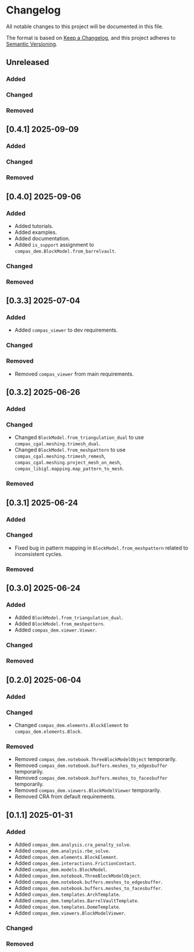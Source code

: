 # Changelog

All notable changes to this project will be documented in this file.

The format is based on [Keep a Changelog](https://keepachangelog.com/en/1.0.0/),
and this project adheres to [Semantic Versioning](https://semver.org/spec/v2.0.0.html).

## Unreleased

### Added

### Changed

### Removed


## [0.4.1] 2025-09-09

### Added

### Changed

### Removed


## [0.4.0] 2025-09-06

### Added

* Added tutorials.
* Added examples.
* Added documentation.
* Added `is_support` assignment to `compas_dem.BlockModel.from_barrelvault`.

### Changed

### Removed


## [0.3.3] 2025-07-04

### Added

* Added `compas_viewer` to dev requirements.

### Changed

### Removed

* Removed `compas_viewer` from main requirements.


## [0.3.2] 2025-06-26

### Added

### Changed

* Changed `BlockModel.from_triangulation_dual` to use `compas_cgal.meshing.trimesh_dual`.
* Changed `BlockModel.from_meshpattern` to use `compas_cgal.meshing.trimesh_remesh`, `compas_cgal.meshing.project_mesh_on_mesh`, `compas_libigl.mapping.map_pattern_to_mesh`.

### Removed


## [0.3.1] 2025-06-24

### Added

### Changed

* Fixed bug in pattern mapping in `BlockModel.from_meshpattern` related to inconsistent cycles.

### Removed


## [0.3.0] 2025-06-24

### Added

* Added `BlockModel.from_triangulation_dual`.
* Added `BlockModel.from_meshpattern`.
* Added `compas_dem.viewer.Viewer`.

### Changed

### Removed


## [0.2.0] 2025-06-04

### Added

### Changed

* Changed `compas_dem.elements.BlockElement` to `compas_dem.elements.Block`.

### Removed

* Removed `compas_dem.notebook.ThreeBlockModelObject` temporarily.
* Removed `compas_dem.notebook.buffers.meshes_to_edgesbuffer` temporarily.
* Removed `compas_dem.notebook.buffers.meshes_to_facesbuffer` temporarily.
* Removed `compas_dem.viewers.BlockModelViewer` temporarily.
* Removed CRA from default requirements.


## [0.1.1] 2025-01-31

### Added

* Added `compas_dem.analysis.cra_penalty_solve`.
* Added `compas_dem.analysis.rbe_solve`.
* Added `compas_dem.elements.BlockElement`.
* Added `compas_dem.interactions.FrictionContact`.
* Added `compas_dem.models.BlockModel`.
* Added `compas_dem.notebook.ThreeBlockModelObject`.
* Added `compas_dem.notebook.buffers.meshes_to_edgesbuffer`.
* Added `compas_dem.notebook.buffers.meshes_to_facesbuffer`.
* Added `compas_dem.templates.ArchTemplate`.
* Added `compas_dem.templates.BarrelVaultTemplate`.
* Added `compas_dem.templates.DomeTemplate`.
* Added `compas_dem.viewers.BlockModelViewer`.

### Changed

### Removed
